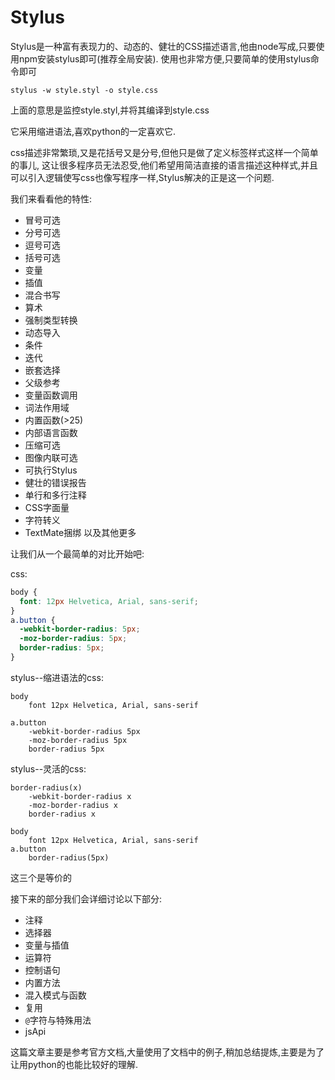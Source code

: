 # Stylus

Stylus是一种富有表现力的、动态的、健壮的CSS描述语言,他由node写成,只要使用npm安装stylus即可(推荐全局安装).
使用也非常方便,只要简单的使用stylus命令即可

```shell
stylus -w style.styl -o style.css
```
上面的意思是监控style.styl,并将其编译到style.css


它采用缩进语法,喜欢python的一定喜欢它.

css描述非常繁琐,又是花括号又是分号,但他只是做了定义标签样式这样一个简单的事儿,
这让很多程序员无法忍受,他们希望用简洁直接的语言描述这种样式,并且可以引入逻辑使写css也像写程序一样,Stylus解决的正是这一个问题.

我们来看看他的特性:

+ 冒号可选
+ 分号可选
+ 逗号可选
+ 括号可选
+ 变量
+ 插值
+ 混合书写
+ 算术
+ 强制类型转换
+ 动态导入
+ 条件
+ 迭代
+ 嵌套选择
+ 父级参考
+ 变量函数调用
+ 词法作用域
+ 内置函数(>25)
+ 内部语言函数
+ 压缩可选
+ 图像内联可选
+ 可执行Stylus
+ 健壮的错误报告
+ 单行和多行注释
+ CSS字面量
+ 字符转义
+ TextMate捆绑
以及其他更多

让我们从一个最简单的对比开始吧:

css:

```css
body {
  font: 12px Helvetica, Arial, sans-serif;
}
a.button {
  -webkit-border-radius: 5px;
  -moz-border-radius: 5px;
  border-radius: 5px;
}
```

stylus--缩进语法的css:

```stylus
body
    font 12px Helvetica, Arial, sans-serif

a.button
    -webkit-border-radius 5px
    -moz-border-radius 5px
    border-radius 5px

 ```

 stylus--灵活的css:

```stylus
border-radius(x)
    -webkit-border-radius x
    -moz-border-radius x
    border-radius x

body
    font 12px Helvetica, Arial, sans-serif
a.button
    border-radius(5px)

```

这三个是等价的

接下来的部分我们会详细讨论以下部分:

+ 注释
+ 选择器
+ 变量与插值
+ 运算符
+ 控制语句
+ 内置方法
+ 混入模式与函数
+ 复用
+ `@`字符与特殊用法
+ jsApi


这篇文章主要是参考官方文档,大量使用了文档中的例子,稍加总结提炼,主要是为了让用python的也能比较好的理解.
